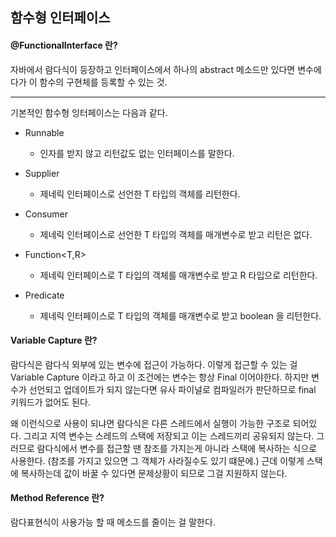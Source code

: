 ## 함수형 인터페이스

#### @FunctionalInterface 란?

자바에서 람다식이 등장하고 인터페이스에서 하나의 abstract 메소드만 있다면 변수에다가 이 함수의 구현체를 등록할 수 있는 것.

***

기본적인 함수형 잉터페이스는 다음과 같다.

- Runnable

  - 인자를 받지 않고 리턴값도 없는 인터페이스를 말한다. 

- Supplier

  - 제네릭 인터페이스로 선언한 T 타입의 객체를 리턴한다.

- Consumer

  - 제네릭 인터페이스로 선언한 T 타입의 객체를 매개변수로 받고 리턴은 없다.  

- Function<T,R>

  - 제네릭 인터페이스로 T 타입의 객체를 매개변수로 받고 R 타입으로 리턴한다.  
  
- Predicate

  - 제네릭 인터페이스로 T 타입의 객체를 매개변수로 받고 boolean 을 리턴한다. 
  
#### Variable Capture 란?

람다식은 람다식 외부에 있는 변수에 접근이 가능하다. 이렇게 접근할 수 있는 걸 Variable Capture 이라고 하고
이 조건에는 변수는 항상 Final 이어야한다. 하지만 변수가 선언되고 업데이트가 되지 않는다면 유사 파이널로 컴파일러가 판단하므로 final 키워드가 없어도 된다.

왜 이런식으로 사용이 되냐면 람다식은 다른 스레드에서 실행이 가능한 구조로 되어있다. 그리고 지역 변수는 스레드의 스택에 저장되고 이는 스레드끼리 공유되지 않는다.
그러므로 람다식에서 변수를 접근할 땐 참조를 가지는게 아니라 스택에 복사하는 식으로 사용한다. (참조를 가지고 있으면 그 객체가 사라질수도 있기 떄문에.) 근데 이렇게 스택에 복사하는데 값이 바꿀 수 있다면 문제상황이 되므로
그걸 지원하지 않는다.   

 
#### Method Reference 란? 

람다표현식이 사용가능 할 때 메소드를 줄이는 걸 말한다.

  
